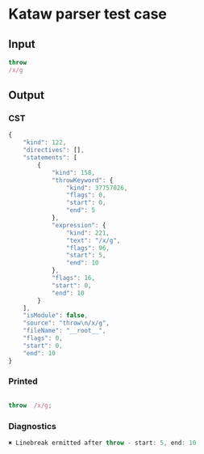 # Kataw parser test case

## Input

`````js
throw
/x/g
`````

## Output

### CST

```javascript
{
    "kind": 122,
    "directives": [],
    "statements": [
        {
            "kind": 158,
            "throwKeyword": {
                "kind": 37757026,
                "flags": 0,
                "start": 0,
                "end": 5
            },
            "expression": {
                "kind": 221,
                "text": "/x/g",
                "flags": 96,
                "start": 5,
                "end": 10
            },
            "flags": 16,
            "start": 0,
            "end": 10
        }
    ],
    "isModule": false,
    "source": "throw\n/x/g",
    "fileName": "__root__",
    "flags": 0,
    "start": 0,
    "end": 10
}
```

### Printed

```javascript

throw  /x/g;
```

### Diagnostics

```javascript
✖ Linebreak ermitted after throw - start: 5, end: 10

```

